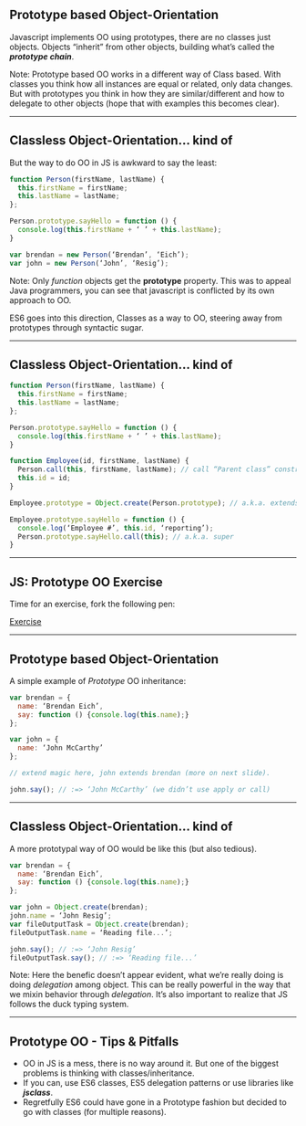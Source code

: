 ## Prototype based Object-Orientation

Javascript implements OO using prototypes, there are no classes just objects.
Objects “inherit” from other objects, building what’s called the _**prototype chain**_.

Note: Prototype based OO works in a different way of Class based. With classes
you think how all instances are equal or related, only data changes. But with
prototypes you think in how they are similar/different and how to delegate to
other objects (hope that with examples this becomes clear).

---

## Classless Object-Orientation… kind of

But the way to do OO in JS is awkward to say the least:

```js
function Person(firstName, lastName) {
  this.firstName = firstName;
  this.lastName = lastName;
};

Person.prototype.sayHello = function () {
  console.log(this.firstName + ‘ ’ + this.lastName);
}

var brendan = new Person(‘Brendan’, ‘Eich’);
var john = new Person(‘John’, ‘Resig’);
```

Note:
Only _function_ objects get the **prototype** property.
This was to appeal Java programmers, you can see that javascript is conflicted by
its own approach to OO.

ES6 goes into this direction, Classes as a way to OO, steering away from prototypes
through syntactic sugar.

---

## Classless Object-Orientation… kind of

```js
function Person(firstName, lastName) {
  this.firstName = firstName;
  this.lastName = lastName;
};

Person.prototype.sayHello = function () {
  console.log(this.firstName + ‘ ’ + this.lastName);
}

function Employee(id, firstName, lastName) {
  Person.call(this, firstName, lastName); // call “Parent class” constructor.
  this.id = id;
}

Employee.prototype = Object.create(Person.prototype); // a.k.a. extends

Employee.prototype.sayHello = function () {
  console.log(‘Employee #’, this.id, ‘reporting’);
  Person.prototype.sayHello.call(this); // a.k.a. super
}
```

---

## JS: Prototype OO Exercise

Time for an exercise, fork the following pen:

[Exercise](http://codepen.io/nmoncho/pen/gmKdWb)

---

## Prototype based Object-Orientation

A simple example of _Prototype_ OO inheritance:

```js
var brendan = {
  name: ‘Brendan Eich’,
  say: function () {console.log(this.name);}
};

var john = {
  name: ‘John McCarthy’
};

// extend magic here, john extends brendan (more on next slide).

john.say(); // :=> ‘John McCarthy’ (we didn’t use apply or call)
```

---

## Classless Object-Orientation… kind of

A more prototypal way of OO would be like this (but also tedious).

```js
var brendan = {
  name: ‘Brendan Eich’,
  say: function () {console.log(this.name);}
};

var john = Object.create(brendan);
john.name = ‘John Resig’;
var fileOutputTask = Object.create(brendan);
fileOutputTask.name = ‘Reading file...’;

john.say(); // :=> ‘John Resig’
fileOutputTask.say(); // :=> ‘Reading file...’
```

Note:
Here the benefic doesn’t appear evident, what we’re really doing is doing _delegation_
among object. This can be really powerful in the way that we mixin behavior
through _delegation_. It’s also important to realize that JS follows the duck
typing system.

---

## Prototype OO - Tips & Pitfalls

- OO in JS is a mess, there is no way around it. But one of the biggest problems
is thinking with classes/inheritance.
- If you can, use ES6 classes, ES5 delegation patterns or use libraries like _**jsclass**_.
- Regretfully ES6 could have gone in a Prototype fashion but decided to go with
classes (for multiple reasons).

